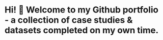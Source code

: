 # Hi! 👋 Welcome to my Github portfolio - a collection of case studies & datasets completed on my own time.
